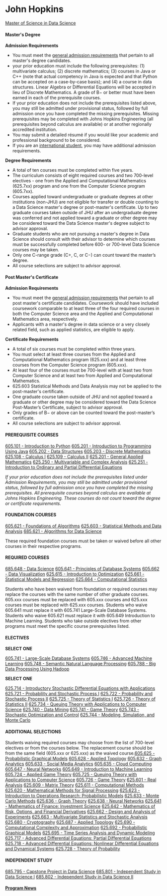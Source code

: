 # John Hopkins





[Master of Science in Data Science](https://ep.jhu.edu/programs-and-courses/programs/data-science)

#### Master's Degree

**Admission Requirements**

* You must meet the [general admission requirements](https://ep.jhu.edu/admissions-and-financial-aid/admissions/admission-requirements) that pertain to all master's degree candidates.
* your prior education must include the following prerequisites: \(1\) multivariate calculus; \(2\) discrete mathematics; \(3\) courses in Java or C++ \(note that actual competency in Java is expected and that Python can be accepted on a case-by-case basis\); and \(4\) a course in data structures. Linear Algebra or Differential Equations will be accepted in lieu of Discrete Mathematics. A grade of B− or better must have been earned in each of the prerequisite courses.
* If your prior education does not include the prerequisites listed above, you may still be admitted under provisional status, followed by full admission once you have completed the missing prerequisites. Missing prerequisites may be completed with Johns Hopkins Engineering \(all prerequisites beyond calculus are available\) or at another regionally accredited institution.
* You may submit a detailed résumé if you would like your academic and professional background to be considered.
* If you are an [international student](https://ep.jhu.edu/admissions-and-financial-aid/admissions/international-students), you may have additional admission requirements.

**Degree Requirements**

* A total of ten courses must be completed within five years.
* The curriculum consists of eight required courses and two 700-level electives - one from the Applied and Computational Mathematics \(625.7xx\) program and one from the Computer Science program \(605.7xx\).
* Courses applied toward undergraduate or graduate degrees at other institutions \(non-JHU\) are not eligible for transfer or double counting to a Data Science master's degree or post-master's certificate. Up to two graduate courses taken outside of JHU after an undergraduate degree was conferred and not applied toward a graduate or other degree may be considered toward the Data Science master's degree subject to advisor approval.
* Graduate students who are not pursuing a master's degree in Data Science should consult with their advisor to determine which courses must be successfully completed before 600- or 700-level Data Science courses may be taken.
* Only one C-range grade \(C+, C, or C−\) can count toward the master’s degree.
* All course selections are subject to advisor approval.

#### Post Master's Certificate

**Admission Requirements**

* You must meet the [general admission requirements](https://ep.jhu.edu/admissions-and-financial-aid/admissions/admission-requirements) that pertain to all post master's certificate candidates. Coursework should have included coursework comparable to at least three of the four required courses in both the Computer Science area and the Applied and Computational Mathematics area, respectively.
* Applicants with a master's degree in data science or a very closely related field, such as applied statistics, are eligible to apply.

**Certificate Requirements**

* A total of six courses must be completed within three years.
* You must select at least three courses from the Applied and Computational Mathematics program \(625.xxx\) and at least three courses from the Computer Science program \(605.xxx\).
* At least four of the courses must be 700-level with at least two from Computer Science and at least two from Applied and Computational Mathematics.
* 625.603 Statistical Methods and Data Analysis may not be applied to the post-master's certificate.
* One graduate course taken outside of JHU and not applied toward a graduate or other degree may be considered toward the Data Science Post-Master’s Certificate, subject to advisor approval.
* Only grades of B− or above can be counted toward the post-master’s certificate.
* All course selections are subject to advisor approval.

#### [ ](https://ep.jhu.edu/programs-and-courses/programs/data-science#quickset-program_pages_content_4) <a id="ui-accordion-quickset-program_pages_content-header-4"></a>

#### PREREQUISITE COURSES

[605.101 - Introduction to Python](https://ep.jhu.edu/programs-and-courses/605.101-introduction-to-python)   [605.201 - Introduction to Programming Using Java](https://ep.jhu.edu/programs-and-courses/605.201-introduction-to-programming-using-java)   [605.202 - Data Structures](https://ep.jhu.edu/programs-and-courses/605.202-data-structures)   [605.203 - Discrete Mathematics](https://ep.jhu.edu/programs-and-courses/605.203-discrete-mathematics)   [625.108 - Calculus I](https://ep.jhu.edu/programs-and-courses/625.108-calculus-i)   [625.109 - Calculus II](https://ep.jhu.edu/programs-and-courses/625.109-calculus-ii)   [625.201 - General Applied Mathematics](https://ep.jhu.edu/programs-and-courses/625.201-general-applied-mathematics)   [625.250 - Multivariable and Complex Analysis](https://ep.jhu.edu/programs-and-courses/625.250-multivariable-and-complex-analysis)   [625.251 - Introduction to Ordinary and Partial Differential Equations](https://ep.jhu.edu/programs-and-courses/625.251-introduction-to-ordinary-and-partial-differential-equations)   

_If your prior education does not include the prerequisites listed under Admission Requirements, you may still be admitted under provisional status, followed by full admission once you have completed the missing prerequisites. All prerequisite courses beyond calculus are available at Johns Hopkins Engineering. These courses do not count toward the degree or certificate requirements._

#### FOUNDATION COURSES

[605.621 - Foundations of Algorithms](https://ep.jhu.edu/programs-and-courses/605.621-foundations-of-algorithms)   [625.603 - Statistical Methods and Data Analysis](https://ep.jhu.edu/programs-and-courses/625.603-statistical-methods-and-data-analysis)   [685.621 - Algorithms for Data Science](https://ep.jhu.edu/programs-and-courses/685.621-algorithms-for-data-science)   

These required foundation courses must be taken or waived before all other courses in their respective programs.

#### REQUIRED COURSES

[685.648 - Data Science](https://ep.jhu.edu/programs-and-courses/685.648-data-science)   [605.641 - Principles of Database Systems](https://ep.jhu.edu/programs-and-courses/605.641-principles-of-database-systems)   [605.662 - Data Visualization](https://ep.jhu.edu/programs-and-courses/605.662-data-visualization)   [625.615 - Introduction to Optimization](https://ep.jhu.edu/programs-and-courses/625.615-introduction-to-optimization)   [625.661 - Statistical Models and Regression](https://ep.jhu.edu/programs-and-courses/625.661-statistical-models-and-regression)   [625.664 - Computational Statistics](https://ep.jhu.edu/programs-and-courses/625.664-computational-statistics)   

Students who have been waived from foundation or required courses may replace the courses with the same number of other graduate courses. 605.xxx courses must be replaced with 605.xxx courses and 625.xxx courses must be replaced with 625.xxx courses. Students who waive 605.641 must replace it with 605.741 Large-Scale Database Systems. Students who waive 605.621 must replace it with 605.649 Introduction to Machine Learning. Students who take outside electives from other programs must meet the specific course prerequisites listed.

#### ELECTIVES

**SELECT ONE**

[605.741 - Large-Scale Database Systems](https://ep.jhu.edu/programs-and-courses/605.741-large-scale-database-systems)   [605.746 - Advanced Machine Learning](https://ep.jhu.edu/programs-and-courses/605.746-advanced-machine-learning)   [605.748 - Semantic Natural Language Processing](https://ep.jhu.edu/programs-and-courses/605.748-semantic-natural-language-processing)   [605.788 - Big Data Processing Using Hadoop](https://ep.jhu.edu/programs-and-courses/605.788-big-data-processing-using-hadoop)   

**SELECT ONE**

[625.714 - Introductory Stochastic Differential Equations with Applications](https://ep.jhu.edu/programs-and-courses/625.714-introductory-stochastic-differential-equations-with-applications)   [625.721 - Probability and Stochastic Process I](https://ep.jhu.edu/programs-and-courses/625.721-probability-and-stochastic-process-i)   [625.722 - Probability and Stochastic Process II](https://ep.jhu.edu/programs-and-courses/625.722-probability-and-stochastic-process-ii)   [625.725 - Theory of Statistics I](https://ep.jhu.edu/programs-and-courses/625.725-theory-of-statistics-i)   [625.726 - Theory of Statistics II](https://ep.jhu.edu/programs-and-courses/625.726-theory-of-statistics-ii)   [625.734 - Queuing Theory with Applications to Computer Science](https://ep.jhu.edu/programs-and-courses/625.734-queuing-theory-with-applications-to-computer-science)   [625.740 - Data Mining](https://ep.jhu.edu/programs-and-courses/625.740-data-mining)   [625.741 - Game Theory](https://ep.jhu.edu/programs-and-courses/625.741-game-theory)   [625.743 - Stochastic Optimization and Control](https://ep.jhu.edu/programs-and-courses/625.743-stochastic-optimization-and-control)   [625.744 - Modeling, Simulation, and Monte Carlo](https://ep.jhu.edu/programs-and-courses/625.744-modeling-simulation-and-monte-carlo)   

#### ADDITIONAL SELECTIONS

Students waiving required courses may choose from the list of 700-level electives or from the courses below. The replacement course should be from the same field \(605.xxx or 625.xxx\) as the waived course.[605.625 - Probabilistic Graphical Models](https://ep.jhu.edu/programs-and-courses/605.625-probabilistic-graphical-models)   [605.628 - Applied Topology](https://ep.jhu.edu/programs-and-courses/605.628-applied-topology)   [605.632 - Graph Analytics](https://ep.jhu.edu/programs-and-courses/605.632-graph-analytics)   [605.633 - Social Media Analytics](https://ep.jhu.edu/programs-and-courses/605.633-social-media-analytics)   [605.635 - Cloud Computing](https://ep.jhu.edu/programs-and-courses/605.635-cloud-computing)   [605.647 - Neural Networks](https://ep.jhu.edu/programs-and-courses/605.647-neural-networks)   [605.649 - Introduction to Machine Learning](https://ep.jhu.edu/programs-and-courses/605.649-introduction-to-machine-learning)   [605.724 - Applied Game Theory](https://ep.jhu.edu/programs-and-courses/605.724-applied-game-theory)   [605.725 - Queuing Theory with Applications to Computer Science](https://ep.jhu.edu/programs-and-courses/605.725-queuing-theory-with-applications-to-computer-science)   [605.726 - Game Theory](https://ep.jhu.edu/programs-and-courses/605.726-game-theory)   [625.601 - Real Analysis](https://ep.jhu.edu/programs-and-courses/625.601-real-analysis)   [625.609 - Matrix Theory](https://ep.jhu.edu/programs-and-courses/625.609-matrix-theory)   [625.611 - Computational Methods](https://ep.jhu.edu/programs-and-courses/625.611-computational-methods)   [625.620 - Mathematical Methods for Signal Processing](https://ep.jhu.edu/programs-and-courses/625.620-mathematical-methods-for-signal-processing)   [625.623 - Introduction to Operations Research: Probabilistic Models](https://ep.jhu.edu/programs-and-courses/625.623-introduction-to-operations-research-probabilistic-models)   [625.633 - Monte Carlo Methods](https://ep.jhu.edu/programs-and-courses/625.633-monte-carlo-methods)   [625.636 - Graph Theory](https://ep.jhu.edu/programs-and-courses/625.636-graph-theory)   [625.638 - Neural Networks](https://ep.jhu.edu/programs-and-courses/625.638-neural-networks)   [625.641 - Mathematics of Finance: Investment Science](https://ep.jhu.edu/programs-and-courses/625.641-mathematics-of-finance-investment-science)   [625.642 - Mathematics of Risk, Options, and Financial Derivatives](https://ep.jhu.edu/programs-and-courses/625.642-mathematics-of-risk-options-and-financial-derivatives)   [625.662 - Design and Analysis of Experiments](https://ep.jhu.edu/programs-and-courses/625.662-design-and-analysis-of-experiments)   [625.663 - Multivariate Statistics and Stochastic Analysis](https://ep.jhu.edu/programs-and-courses/625.663-multivariate-statistics-and-stochastic-analysis)   [625.680 - Cryptography](https://ep.jhu.edu/programs-and-courses/625.680-cryptography)   [625.687 - Applied Topology](https://ep.jhu.edu/programs-and-courses/625.687-applied-topology)   [625.690 - Computational Complexity and Approximation](https://ep.jhu.edu/programs-and-courses/625.690-computational-complexity-and-approximation)   [625.692 - Probabilistic Graphical Models](https://ep.jhu.edu/programs-and-courses/625.692-probabilistic-graphical-models)   [625.695 - Time Series Analysis and Dynamic Modeling](https://ep.jhu.edu/programs-and-courses/625.695-time-series-analysis-and-dynamic-modeling)   [625.717 - Advanced Differential Equations: Partial Differential Equations](https://ep.jhu.edu/programs-and-courses/625.717-advanced-differential-equations-partial-differential-equations)   [625.718 - Advanced Differential Equations: Nonlinear Differential Equations and Dynamical Systems](https://ep.jhu.edu/programs-and-courses/625.718-advanced-differential-equations-nonlinear-differential-equations-and)   [625.728 - Theory of Probability](https://ep.jhu.edu/programs-and-courses/625.728-theory-of-probability)   

#### INDEPENDENT STUDY

[685.795 - Capstone Project in Data Science](https://ep.jhu.edu/programs-and-courses/685.795-capstone-project-in-data-science)   [685.801 - Independent Study in Data Science I](https://ep.jhu.edu/programs-and-courses/685.801-independent-study-in-data-science-i)   [685.802 - Independent Study in Data Science II](https://ep.jhu.edu/programs-and-courses/685.802-independent-study-in-data-science-ii)   

#### [Program News](https://ep.jhu.edu/programs-and-courses/programs/data-science#quickset-program_pages_content_7) <a id="ui-accordion-quickset-program_pages_content-header-5"></a>

